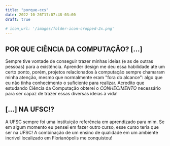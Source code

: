 ```yaml
---
title: "porque-ccs"
date: 2022-10-26T17:07:48-03:00
draft: true

# icon_url: '/images/folder-icon-cropped-2x.png'
---
```


## POR QUE CIÊNCIA DA COMPUTAÇÃO? [...]
Sempre tive vontade de conseguir trazer minhas ideias (e as de outras pessoas) para a existência. Aprender design me deu essa habilidade até um certo ponto, porém, projetos relacionados à computação sempre chamaram minha atenção, mesmo que normalmente eram "fora do alcance": algo que eu não tinha conhecimento o suficiente para realizar. Acredito que estudando Ciência da Computação obterei o _CONHECIMENTO_ necessário para ser capaz de trazer essas diversas ideias à vida!

## [...] NA UFSC!?
A UFSC sempre foi uma instituição referência em aprendizado para mim. Se em algum momento eu pensei em fazer outro curso, esse curso teria que ser na UFSC! A combinação de um ensino de qualidade em um ambiente incrível localizado em Florianópolis me conquistou!
